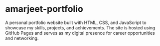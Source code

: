 # amarjeet-portfolio
A personal portfolio website built with HTML, CSS, and JavaScript to showcase my skills, projects, and achievements. The site is hosted using GitHub Pages and serves as my digital presence for career opportunities and networking.
